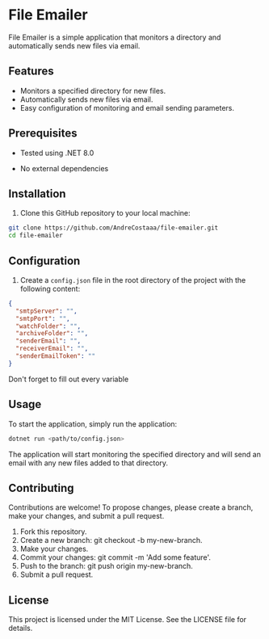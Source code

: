 # File Emailer

File Emailer is a simple application that monitors a directory and automatically sends new files via email. 

## Features

- Monitors a specified directory for new files.
- Automatically sends new files via email.
- Easy configuration of monitoring and email sending parameters.

## Prerequisites

- Tested using .NET 8.0 

- No external dependencies

## Installation

1. Clone this GitHub repository to your local machine:

```bash
git clone https://github.com/AndreCostaaa/file-emailer.git
cd file-emailer
```

## Configuration

1. Create a `config.json` file in the root directory of the project with the following content:

```json
{
  "smtpServer": "",
  "smtpPort": "",
  "watchFolder": "",
  "archiveFolder": "",
  "senderEmail": "",
  "receiverEmail": "",
  "senderEmailToken": ""
}
```

Don't forget to fill out every variable

## Usage

To start the application, simply run the application:

```bash
dotnet run <path/to/config.json>
```

The application will start monitoring the specified directory and will send an email with any new files added to that directory.

## Contributing

Contributions are welcome! To propose changes, please create a branch, make your changes, and submit a pull request.

1. Fork this repository.
2. Create a new branch: git checkout -b my-new-branch.
3. Make your changes.
4. Commit your changes: git commit -m 'Add some feature'.
5. Push to the branch: git push origin my-new-branch.
6. Submit a pull request.

## License

This project is licensed under the MIT License. See the LICENSE file for details.
